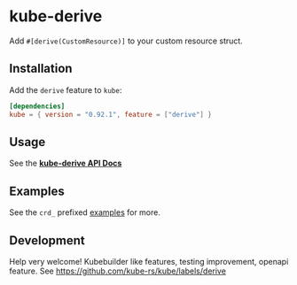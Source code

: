 # kube-derive
Add `#[derive(CustomResource)]` to your custom resource struct.

## Installation
Add the `derive` feature to `kube`:

```toml
[dependencies]
kube = { version = "0.92.1", feature = ["derive"] }
```

## Usage
See the **[kube-derive API Docs](https://docs.rs/kube-derive/)**

## Examples
See the `crd_` prefixed [examples](../examples) for more.

## Development
Help very welcome! Kubebuilder like features, testing improvement, openapi feature. See https://github.com/kube-rs/kube/labels/derive
